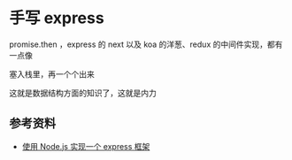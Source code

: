 # 手写 express

promise.then ，express 的 next 以及 koa 的洋葱、redux 的中间件实现，都有一点像

塞入栈里，再一个个出来

这就是数据结构方面的知识了，这就是内力

## 参考资料

-   [使用 Node.js 实现一个 express 框架](https://segmentfault.com/a/1190000023498413)
